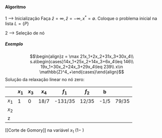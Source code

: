 
#### Algoritmo
1 --> Inicialização
Faça $\bar z=\infty, \bar z=-\infty ,x^* = \emptyset$. Coloque o problema inicial na lista $L=\{ P \}$ 

2 --> Seleção de nó

##### Exemplo
$$\begin{align}z = \max 21x_1+2x_2+31x_3+30x_4\\ s.a\begin{cases}14x_1+25x_2+14x_3+6x_4\leq 146\\ 19x_1+30x_2+24x_3+29x_4\leq 239\\ x\in \mathbb{Z}^4_+\end{cases}\end{align}$$Solução da relaxação linear no nó zero:

|       | $x_1$ | $x_3$ | $x_4$ | $f_1$   | $f_2$ | b    |       |
| ----- | ----- | ----- | ----- | ------- | ----- | ---- | ----- |
| $x_1$ | 1     | 0     | 18/7  | -131/35 | 12/35 | -1/5 | 79/35 |
| $x_2$ |       |       |       |         |       |      |       |
| z     |       |       |       |         |       |      |       |

[[Corte de Gomory]] na variável $x_1$
$\displaystyle (1-\ )$ 